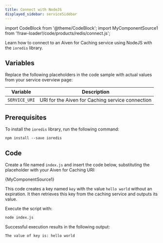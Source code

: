 ```yaml
---
title: Connect with NodeJS
displayed_sidebar: serviceSidebar
---
```


import CodeBlock from '@theme/CodeBlock';
import MyComponentSource1 from '!!raw-loader!/code/products/redis/connect.js';

Learn how to connect to an Aiven for Caching service using NodeJS with the `ioredis` library.

## Variables

Replace the following placeholders in the code sample with actual values
from your service overview page:

 | Variable    | Description                                                  |
 | ----------- | ------------------------------------------------------------ |
 | `SERVICE_URI`| URI for the Aiven for Caching service connection |

## Prerequisites

To install the `ioredis` library, run the following command:

```shell
npm install --save ioredis
```

## Code

Create a file named `index.js` and insert the code below,
substituting the placeholder with your Aiven for Caching URI:

<CodeBlock language='javascript'>{MyComponentSource1}</CodeBlock>

This code creates a key named `key` with the value `hello world` without an expiration.
It then retrieves this key from the caching service and outputs its value.

Execute the script with:

```bash
node index.js
```

Successful execution results in the following output:

```plaintext
The value of key is: hello world
```
